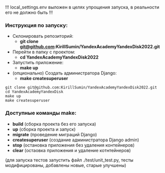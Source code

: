 !!! local_settings.env выложен в целях упрощения запуска, в реальности его не должно быть !!!
### Инструкция по запуску:
 - Склонировать репозиторий: 
   - **git clone git@github.com:KirillSumin/YandexAcademyYandexDisk2022.git**
 - Перейти в папку с проектом: 
   - **cd YandexAcademyYandexDisk2022**
 - Запустить приложение: 
   - **make up**
 - (опционально) Создать администратора Django: 
   - **make createsuperuser**
``` 
git clone git@github.com:KirillSumin/YandexAcademyYandexDisk2022.git
cd YandexAcademyYandexDisk
make up
make createsuperuser
```

### Доступные команды make:
 - **build** (сборка проекта без его запуска)
 - **up** (сборка проекта и запуск)
 - **migrate** (проведение миграций Django)
 - **createsuperuser** (создание администратора Django admin)
 - **stop** (остановка приложения без удаления контейнеров)
 - **clear** (остаовка приложения и удаление котнтейнеров)

(для запуска тестов запустить файл ./test/unit_test.py, тесты модифицированы, добавлены новые, старые улучшены)